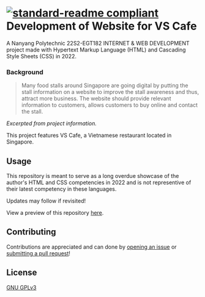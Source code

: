 # [![standard-readme compliant](https://img.shields.io/badge/readme%20style-standard-brightgreen.svg?style=flat-square)](https://github.com/RichardLitt/standard-readme) Development of Website for VS Cafe

A Nanyang Polytechnic 22S2-EGT182 INTERNET & WEB DEVELOPMENT project made with Hypertext Markup Language (HTML) and Cascading Style Sheets (CSS) in 2022. 

### Background
> Many food stalls around Singapore are going digital by putting the stall information on a website to
improve the stall awareness and thus, attract more business. The website should provide relevant
information to customers, allows customers to buy online and contact the stall.

*Excerpted from project information.*

This project features VS Cafe, a Vietnamese restaurant located in Singapore.  

## Usage
This repository is meant to serve as a long overdue showcase of the author's HTML and CSS competencies in 2022 and is not representive of their latest competency in these languages.

Updates may follow if revisited!

View a preview of this repository [here]().

## Contributing
Contributions are appreciated and can done by [opening an issue](https://github.com/fyk-sen/iwd/issues/new) or [submitting a pull request](https://github.com/fyk-sen/iwd/compare)!

## License
[GNU GPLv3](https://github.com/fyk-sen/iwd/blob/main/LICENSE)

